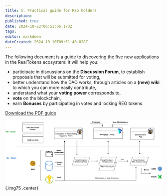 ```yaml
---
title: 5. Practical guide for REG holders
description: 
published: true
date: 2024-10-22T06:51:06.173Z
tags: 
editor: markdown
dateCreated: 2024-10-10T09:51:40.828Z
---
```


The following document is a guide to discovering the five new applications in the RealTokens ecosystem:
It will help you:

- participate in discussions on the **Discussion Forum**, to establish proposals that will be submitted for voting,
- better understand how the DAO works, through articles on a **(new) wiki** to which you can more easily contribute,
- understand what your **voting power** corresponds to,
- **vote** on the blockchain,
- earn **Bonuses** by participating in votes and locking REG tokens.



[Download the PDF guide](/en/assets/document/tuto_gouvernance_dao_v3_en.pdf)

![dao_gov_en.svg](/imag-en/dao_gov_en.svg){.img75 .center}

